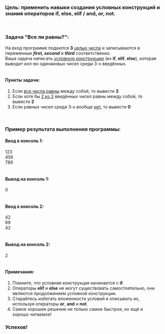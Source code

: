 <div class="tlk-lecture__homework-text" data-field="tlk-text"><h3 class="t-redactor__h3">Цель: применить навыки создания условных конструкций и знания операторов if, else, elif / and, or, not.</h3><br><h3 class="t-redactor__h3">Задача "Все ли равны?":</h3>На вход программе подаются <strong>3</strong> <u>целых числа</u> и записываются в переменные <strong><em>first, second</em></strong> и <strong><em>third</em></strong> соответственно.<br>Ваша задача написать <u>условную конструкцию</u> (из <strong>if</strong>,<strong> elif</strong>,<strong> else</strong>), которая выводит кол-во одинаковых чисел среди 3-х введённых.<br><br><h4 class="t-redactor__h4">Пункты задачи:</h4><ol><li>Если <u>все числа равны</u> между собой, то вывести <strong>3</strong></li><li>Если хотя бы <u>2 из 3</u> введённых чисел равны между собой, то вывести <strong>2</strong></li><li>Если равных чисел среди 3-х вообще <u>нет</u>, то вывести <strong>0</strong></li></ol><br><h3 class="t-redactor__h3">Пример результата выполнения программы:</h3><h4 class="t-redactor__h4">Ввод в консоль 1:</h4>123<br>456<br>789<br><br><h4 class="t-redactor__h4">Вывод на консоль 1:</h4>0<br><br><h4 class="t-redactor__h4">Ввод в консоль 2:</h4>42<br>69<br>42<br><br><h4 class="t-redactor__h4">Вывод на консоль 2:</h4>2<br><br><h4 class="t-redactor__h4">Примечания:</h4><ol><li>Помните, что условная конструкция начинается с <strong>if</strong>.</li><li>Операторы <strong>elif</strong> и <strong>else</strong> не могут существовать самостоятельно, они являются продолжением условной конструкции.</li><li>Старайтесь избегать вложенности условий и описывать их, используя операторы <strong>or</strong>, <strong>and</strong> и <strong>not</strong>.</li><li>Самое хорошее решение не только самое быстрое, но ещё и хорошо читаемое!</li></ol><h3 class="t-redactor__h3">Успехов!</h3></div>
